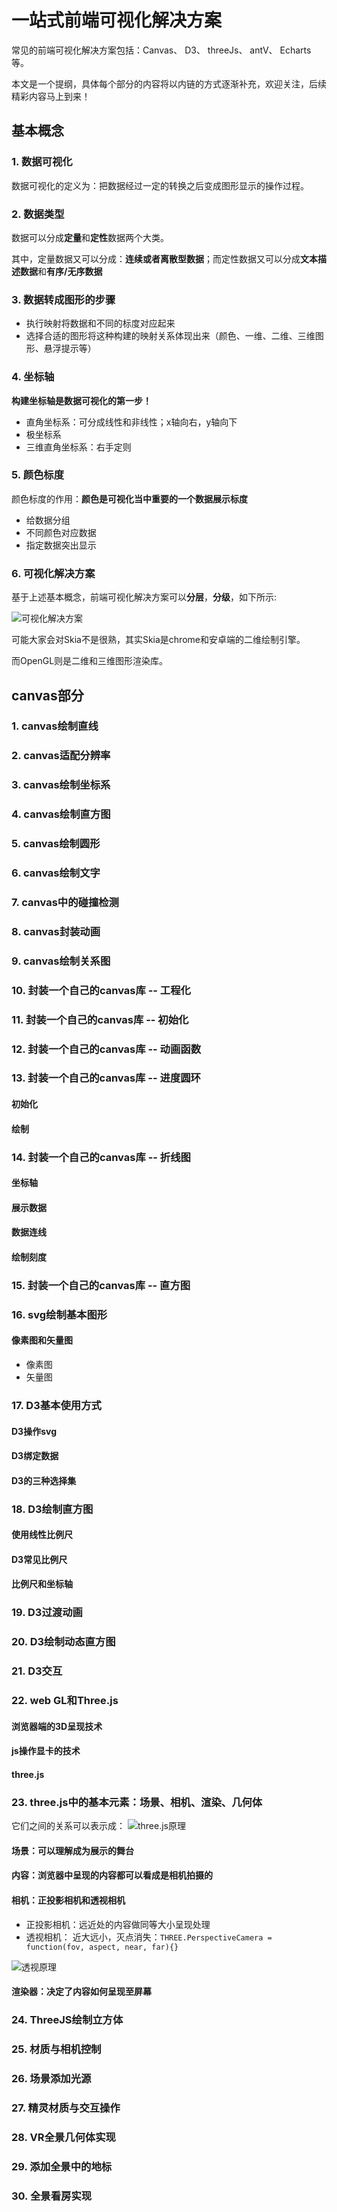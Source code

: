 # 一站式前端可视化解决方案
常见的前端可视化解决方案包括：Canvas、 D3、 threeJs、 antV、 Echarts等。

本文是一个提纲，具体每个部分的内容将以内链的方式逐渐补充，欢迎关注，后续精彩内容马上到来！

## 基本概念
### 1. 数据可视化
数据可视化的定义为：把数据经过一定的转换之后变成图形显示的操作过程。

### 2. 数据类型
数据可以分成**定量**和**定性**数据两个大类。

其中，定量数据又可以分成：**连续或者离散型数据**；而定性数据又可以分成**文本描述数据**和**有序/无序数据**

### 3. 数据转成图形的步骤
- 执行映射将数据和不同的标度对应起来
- 选择合适的图形将这种构建的映射关系体现出来（颜色、一维、二维、三维图形、悬浮提示等）

### 4. 坐标轴
**构建坐标轴是数据可视化的第一步！**
- 直角坐标系：可分成线性和非线性；x轴向右，y轴向下
- 极坐标系
- 三维直角坐标系：右手定则

### 5. 颜色标度
颜色标度的作用：**颜色是可视化当中重要的一个数据展示标度**
- 给数据分组
- 不同颜色对应数据
- 指定数据突出显示

### 6. 可视化解决方案
基于上述基本概念，前端可视化解决方案可以**分层**，**分级**，如下所示:

![可视化解决方案](./前端可视化解决方案.png)

可能大家会对Skia不是很熟，其实Skia是chrome和安卓端的二维绘制引擎。

而OpenGL则是二维和三维图形渲染库。

## canvas部分

### 1. canvas绘制直线

### 2. canvas适配分辨率

### 3. canvas绘制坐标系

### 4. canvas绘制直方图

### 5. canvas绘制圆形

### 6. canvas绘制文字

### 7. canvas中的碰撞检测

### 8. canvas封装动画

### 9. canvas绘制关系图

### 10. 封装一个自己的canvas库 -- 工程化

### 11. 封装一个自己的canvas库 -- 初始化

### 12. 封装一个自己的canvas库 -- 动画函数

### 13. 封装一个自己的canvas库 -- 进度圆环
#### 初始化
#### 绘制

### 14. 封装一个自己的canvas库 -- 折线图
#### 坐标轴
#### 展示数据
#### 数据连线
#### 绘制刻度

### 15. 封装一个自己的canvas库 -- 直方图

### 16. svg绘制基本图形
#### 像素图和矢量图
- 像素图
- 矢量图

### 17. D3基本使用方式
#### D3操作svg
#### D3绑定数据
#### D3的三种选择集

### 18. D3绘制直方图
#### 使用线性比例尺
#### D3常见比例尺
#### 比例尺和坐标轴

### 19. D3过渡动画

### 20. D3绘制动态直方图

### 21. D3交互

### 22. web GL和Three.js
#### 浏览器端的3D呈现技术
#### js操作显卡的技术
#### three.js

### 23. three.js中的基本元素：场景、相机、渲染、几何体
它们之间的关系可以表示成：
![three.js原理](./three.js基本逻辑.png)

#### 场景：可以理解成为展示的舞台

#### 内容：浏览器中呈现的内容都可以看成是相机拍摄的

#### 相机：正投影相机和透视相机
- 正投影相机：远近处的内容做同等大小呈现处理
- 透视相机： 近大远小，灭点消失：`THREE.PerspectiveCamera = function(fov, aspect, near, far){}`

![透视原理](./透视原理.png)

#### 渲染器：决定了内容如何呈现至屏幕

### 24. ThreeJS绘制立方体

### 25. 材质与相机控制

### 26. 场景添加光源

### 27. 精灵材质与交互操作

### 28. VR全景几何体实现

### 29. 添加全景中的地标

### 30. 全景看房实现